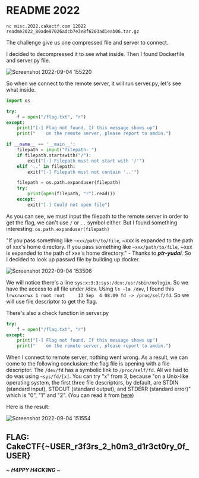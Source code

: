 # **README 2022**

```
nc misc.2022.cakectf.com 12022
readme2022_80ade97026adcb7e3e8f6203ad1eab06.tar.gz
```

The challenge give us one compressed file and server to connect.

I decided to decompressed it to see what inside. Then I found Dockerfile and server.py file.

![Screenshot 2022-09-04 155220](https://user-images.githubusercontent.com/89141562/188305566-df9bfcdb-5123-476f-8c89-cf63b9e3af1a.png)

So when we connect to the remote server, it will run server.py, let's see what inside.

```python
import os

try:
    f = open("/flag.txt", "r")
except:
    print("[-] Flag not found. If this message shows up")
    print("    on the remote server, please report to amdin.")

if __name__ == '__main__':
    filepath = input("filepath: ")
    if filepath.startswith("/"):
        exit("[-] Filepath must not start with '/'")
    elif '..' in filepath:
        exit("[-] Filepath must not contain '..'")

    filepath = os.path.expanduser(filepath)
    try:
        print(open(filepath, "r").read())
    except:
        exit("[-] Could not open file")
```

As you can see, we must input the filepath to the remote server in order to get the flag, we can't use `/` or `..` symbol either. But I found something interesting: `os.path.expanduser(filepath)` 

"If you pass something like `~xxx/path/to/file`, ~xxx is expanded to the path of xxx's home directory. If you pass something like `~xxx/path/to/file`, ~xxx is expanded to the path of xxx's home directory." - Thanks to **_ptr-yudai_**. So I decided to look up passwd file by building up docker.

![Screenshot 2022-09-04 153506](https://user-images.githubusercontent.com/89141562/188305576-fe067ec1-fd1f-4294-a8eb-0cd2075502d1.png)

We will notice there's a line `sys:x:3:3:sys:/dev:/usr/sbin/nologin`. So we have the access to all file under /dev. Using `ls -la /dev`, I found this `lrwxrwxrwx 1 root root     13 Sep  4 08:09 fd -> /proc/self/fd`. So we will use file descriptor to get the flag.

There's also a check function in server.py 

```python
try:
    f = open("/flag.txt", "r")
except:
    print("[-] Flag not found. If this message shows up")
    print("    on the remote server, please report to amdin.")
```

When I connect to remote server, nothing went wrong. As a result, we can come to the following conclusion: the flag file is opening with a file descriptor. The `/dev/fd` has a symbolic link to `/proc/self/fd`. All we had to do was using `~sys/fd/[x]`. You can try "x" from 3, because "on a Unix-like operating system, the first three file descriptors, by default, are STDIN (standard input), STDOUT (standard output), and STDERR (standard error)" which is "0", "1" and "2". (You can read it from [here](https://www.computerhope.com/jargon/f/file-descriptor.htm))

Here is the result:

![Screenshot 2022-09-04 151554](https://user-images.githubusercontent.com/89141562/188305587-de4f6df2-e9ae-4a44-b606-64ceffbbc894.png)

## FLAG: CakeCTF{~USER_r3f3rs_2_h0m3_d1r3ct0ry_0f_USER}

~ **_H4PPY H4CK1NG_** ~








